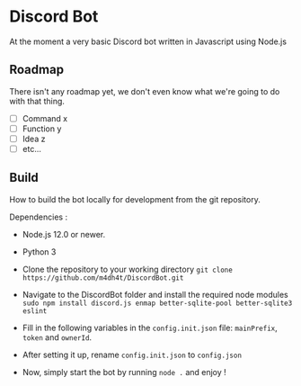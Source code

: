 # Discord Bot

At the moment a very basic Discord bot written in Javascript using Node.js

## Roadmap

There isn't any roadmap yet, we don't even know what we're going to do with that thing.

 - [ ] Command x
 - [ ] Function y
 - [ ] Idea z
 - [ ] etc...

## Build

How to build the bot locally for development from the git repository.

Dependencies : 
- Node.js 12.0 or newer.
- Python 3

 - Clone the repository to your working directory
 `git clone https://github.com/m4dh4t/DiscordBot.git`
 - Navigate to the DiscordBot folder and install the required node modules
 `sudo npm install discord.js enmap better-sqlite-pool better-sqlite3 eslint`
 - Fill in the following variables in the `config.init.json` file: `mainPrefix`, `token` and `ownerId`. 
 - After setting it up, rename `config.init.json` to `config.json`
 - Now, simply start the bot by running `node .` and enjoy !
